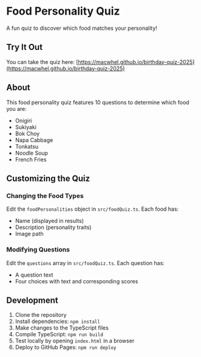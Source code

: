 # Food Personality Quiz

A fun quiz to discover which food matches your personality!

## Try It Out

You can take the quiz here: [https://macwhel.github.io/birthday-quiz-2025](https://macwhel.github.io/birthday-quiz-2025)

## About

This food personality quiz features 10 questions to determine which food you are:

- Onigiri
- Sukiyaki
- Bok Choy
- Napa Cabbage
- Tonkatsu
- Noodle Soup
- French Fries

## Customizing the Quiz

### Changing the Food Types

Edit the `foodPersonalities` object in `src/foodQuiz.ts`. Each food has:
- Name (displayed in results)
- Description (personality traits)
- Image path

### Modifying Questions

Edit the `questions` array in `src/foodQuiz.ts`. Each question has:
- A question text
- Four choices with text and corresponding scores

## Development

1. Clone the repository
2. Install dependencies: `npm install`
3. Make changes to the TypeScript files
4. Compile TypeScript: `npm run build`
5. Test locally by opening `index.html` in a browser
6. Deploy to GitHub Pages: `npm run deploy`